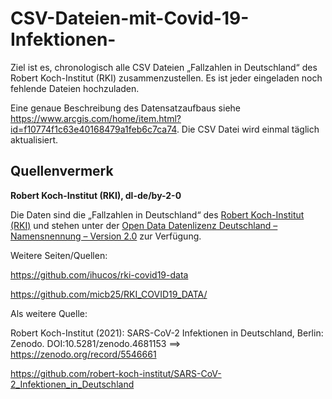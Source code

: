 # CSV-Dateien-mit-Covid-19-Infektionen-
Ziel ist es, chronologisch alle CSV Dateien „Fallzahlen in Deutschland“ des Robert Koch-Institut (RKI) zusammenzustellen. Es ist jeder eingeladen noch fehlende Dateien hochzuladen.

Eine genaue Beschreibung des Datensatzaufbaus siehe https://www.arcgis.com/home/item.html?id=f10774f1c63e40168479a1feb6c7ca74. Die CSV Datei wird einmal täglich aktualisiert.

## Quellenvermerk
**Robert Koch-Institut (RKI), dl-de/by-2-0**

Die Daten sind die „Fallzahlen in Deutschland“ des [Robert Koch-Institut (RKI)](https://www.rki.de/DE/Content/InfAZ/N/Neuartiges_Coronavirus/Fallzahlen.html) und stehen unter der [Open Data Datenlizenz Deutschland – Namensnennung – Version 2.0](https://www.govdata.de/dl-de/by-2-0) zur Verfügung.

Weitere Seiten/Quellen:

https://github.com/ihucos/rki-covid19-data

https://github.com/micb25/RKI_COVID19_DATA/

Als weitere Quelle:

Robert Koch-Institut (2021): SARS-CoV-2 Infektionen in Deutschland, Berlin: Zenodo. DOI:10.5281/zenodo.4681153 ==> https://zenodo.org/record/5546661

https://github.com/robert-koch-institut/SARS-CoV-2_Infektionen_in_Deutschland
